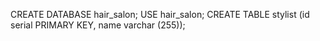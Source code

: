 CREATE DATABASE hair_salon;
USE hair_salon;
CREATE TABLE stylist (id serial PRIMARY KEY, name varchar (255));
